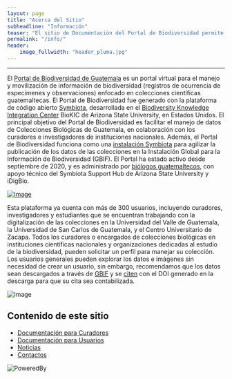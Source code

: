 ```yaml
---
layout: page
title: "Acerca del Sitio"
subheadline: "Información"
teaser: "El sitio de Documentación del Portal de Biodiversidad permite  a curadores y usuarios obtener información actualizada para facilitar las tareas de digitalización y consulta."
permalink: "/info/"
header:
    image_fullwidth: "header_pluma.jpg"
---
```


---

El [Portal de Biodiversidad de Guatemala](https://biodiversidad.gt) es un portal virtual para el manejo y movilización de información de biodiversidad (registros de ocurrencia de especímenes y observaciones) enfocado en colecciones científicas guatemaltecas. El Portal de Biodiversidad fue generado con la plataforma de código abierto [Symbiota](https://symbiota.org), desarrollada en el [Biodiversity Knowledge Integration Center](https://biokic.asu.edu/) BioKIC de Arizona State University, en Estados Unidos. El principal objetivo del Portal de Biodiversidad es facilitar el manejo de datos de Colecciones Biológicas de Guatemala, en colaboración con los curadores e investigadores de instituciones nacionales. Además, el Portal de Biodiversidad funciona como una [instalación Symbiota](https://www.gbif.org/installation/81a4adb0-0d86-420e-8b5e-7583985d1b6f) para agilizar la publicación de los datos de las colecciones en la Instalación Global para la Información de Biodiversidad (GBIF). El Portal ha estado activo desde septiembre de 2020, y es administrado por [biólogos guatemaltecos](https://biodiversidadgt.github.io/docs/contactos/), con apoyo técnico del Symbiota Support Hub de Arizona State University y iDigBio.

[![image](https://github.com/biodiversidadgt/docs/assets/69399374/1960e0ad-4270-40a8-bfea-5b7760a2f811)](https://biodiversidad.gt)

Esta plataforma ya cuenta con más de 300 usuarios, incluyendo curadores, investigadores y estudiantes que se encuentran trabajando con la digitalización de las colecciones en la Universidad del Valle de Guatemala, la Universidad de San Carlos de Guatemala, y el Centro Universitario de Zacapa. Todos los curadores o encargados de colecciones biológicas en instituciones científicas nacionales y organizaciones dedicadas al estudio de la biodiversidad, pueden solicitar un perfil para manejar su colección. Los usuarios generales pueden explorar los datos e imágenes sin necesidad de crear un usuario, sin embargo, recomendamos que los datos sean descargados a través de [GBIF](https://www.gbif.org/installation/81a4adb0-0d86-420e-8b5e-7583985d1b6f) y se [citen](https://www.gbif.org/es/article/37tpGiBDc40oSAmKIWWC24/guia-para-citar) con el DOI generado en la descarga para que su cita sea contabilizada.

![image](https://github.com/biodiversidadgt/docs/assets/69399374/7b2f12c4-c33e-44ef-891c-80a1e403c192)

## Contenido de este sitio

* [Documentación para Curadores](https://biodiversidadgt.github.io/docs/curadores/)
* [Documentación para Usuarios](https://biodiversidadgt.github.io/docs/usuarios/)
* [Noticias](https://biodiversidadgt.github.io/docs/blog/) 
* [Contactos](https://biodiversidadgt.github.io/docs/contactos/)

![PoweredBy](https://github.com/biodiversidadgt/docs/assets/69399374/c8916188-5304-4005-8a50-46a27b0cc278)

